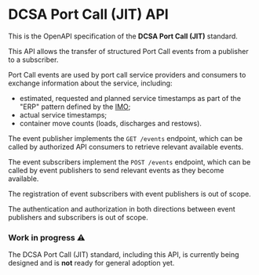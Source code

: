 # DCSA Port Call (JIT) API

This is the OpenAPI specification of the **DCSA Port Call (JIT)** standard.

This API allows the transfer of structured Port Call events from a publisher to a subscriber.

Port Call events are used by port call service providers and consumers to exchange information about the service, including:
- estimated, requested and planned service timestamps as part of the "ERP" pattern defined by the [IMO](https://wwwcdn.imo.org/localresources/en/OurWork/Facilitation/FAL%20related%20nonmandatory%20documents/FAL.5-Circ.52.pdf);
- actual service timestamps;
- container move counts (loads, discharges and restows).

The event publisher implements the `GET /events` endpoint, which can be called by authorized API consumers to retrieve relevant available events.

The event subscribers implement the `POST /events` endpoint, which can be called by event publishers to send relevant events as they become available.

The registration of event subscribers with event publishers is out of scope.

The authentication and authorization in both directions between event publishers and subscribers is out of scope.

### Work in progress ⚠️

The DCSA Port Call (JIT) standard, including this API, is currently being designed and is **not** ready for general adoption yet.
